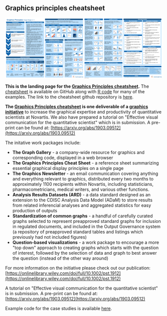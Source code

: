 ## Graphics principles cheatsheet

[![](/assets/2018-11-06_thumbnail.png)](https://github.com/GraphicsPrinciples/CheatSheet/blob/master/NVSCheatSheet.pdf)

**This is the landing page for the [Graphics Principles cheatsheet](https://github.com/GraphicsPrinciples/CheatSheet/blob/master/NVSCheatSheet.pdf).** The [cheatsheet](https://github.com/GraphicsPrinciples/CheatSheet/blob/master/NVSCheatSheet.pdf) is available on GitHub along with [R code](https://github.com/GraphicsPrinciples/CheatSheet) for many of the examples. The link to the cheatsheet github repository is [here](https://github.com/GraphicsPrinciples/CheatSheet). 

**The [Graphics Principles cheatsheet](https://github.com/GraphicsPrinciples/CheatSheet/blob/master/NVSCheatSheet.pdf) is one deliverable of a [graphics initiative](https://onlinelibrary.wiley.com/doi/full/10.1002/pst.1912)** to increase the graphical expertise and productivity of quantitative scientists at Novartis. We also have prepared a tutorial on "Effective visual communication for the quantitative scientist" which is in submission. A pre-print can be found at: [https://arxiv.org/abs/1903.09512](https://arxiv.org/abs/1903.09512) 

The initative work packages include:
- **The Graph Gallery** - a company-wide resource for graphics and corresponding code, displayed in a web browser
- **The Graphics Principles Cheat Sheet** - a reference sheet summarizing essential graphical display principles on a single page
- **The Graphics Newsletter** - an email communication covering anything and everything relevant to graphics, distributed every two months to approximately 1100 recipients within Novartis, including statisticians, pharmacometricians, medical writers, and various other functions.
- **Analysis Results Datasets (ARD)** - a data standard designed as an extension to the CDISC Analysis Data Model (ADaM) to store results from related inferencial analyses and aggregated statistics for easy production of outputs
- **Standardization of common graphs** - a handful of carefully curated graphs selected to represent preapproved standard graphs for inclusion in regulated documents, and included in the Output Governance system (a repository of preapproved standard tables and listings which previously had not included figures)
- **Question-based visualizations** - a work package to encourage a more "top down" approach to creating graphs which starts with the question of interest, followed by the selection of data and graph to best answer the question (instead of the other way around)

For more information on the initiative please check out our publication: [https://onlinelibrary.wiley.com/doi/full/10.1002/pst.1912](https://onlinelibrary.wiley.com/doi/full/10.1002/pst.1912) 

A tutorial on "Effective visual communication for the quantitative scientist" is in submission. A pre-print can be found at: [https://arxiv.org/abs/1903.09512](https://arxiv.org/abs/1903.09512) 

Example code for the case studies is available [here](https://github.com/GraphicsPrinciples/Tutorial-viz-com). 



